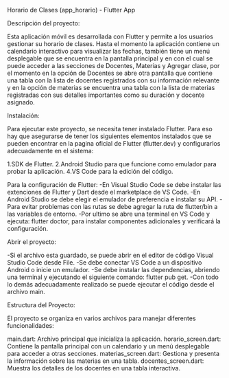 Horario de Clases (app_horario) - Flutter App

Descripción del proyecto:

Esta aplicación móvil es desarrollada con Flutter y permite a los usuarios gestionar su horario de clases. Hasta el momento la aplicación contiene un calendario interactivo para visualizar las fechas, también tiene un menú desplegable que se encuentra en la pantalla principal y en con el cual se puede acceder a las secciones de Docentes, Materias y Agregar clase, por el momento en la opción de Docentes se abre otra pantalla que contiene una tabla con la lista de docentes registrados con su información relevante  y en la opción de materias se encuentra una tabla con la lista de materias registradas con sus detalles importantes como su duración y docente asignado.


Instalación:

Para ejecutar este proyecto, se necesita tener instalado Flutter. Para eso hay que asegurarse de tener los siguientes elementos instalados que se pueden encontrar en la pagina oficial de Flutter (flutter.dev) y configurarlos adecuadamente en el sistema:

1.SDK de Flutter.
2.Android Studio para que funcione como emulador para probar la aplicación.
4.VS Code para la edición del código.

Para la configuración de Flutter: 
-En Visual Studio Code se debe instalar las extenciones de Flutter y Dart desde el marketplace de VS Code.
-En Android Studio se debe elegir el emulador de preferencia e instalar su API. 
-Para evitar problemas con las rutas se debe agregar la ruta de flutter/bin a las variables de entorno. 
-Por ultimo se abre una terminal en VS Code y ejecuta: flutter doctor, para instalar componentes adicionales y verificará la configuración.


Abrir el proyecto:

-Si el archivo esta guardado, se puede abrir en el editor de código Visual Studio Code desde File.
-Se debe conectar VS Code a un dispositivo Android o inicie un emulador.
-Se debe instalar las dependencias, abriendo una terminal y ejecutando el siguiente comando: flutter pub get.
-Con todo lo demás adecuadamente realizado se puede ejecutar el código desde el archivo main.


Estructura del Proyecto:

El proyecto se organiza en varios archivos para manejar diferentes funcionalidades:

main.dart: Archivo principal que inicializa la aplicación.
horario_screen.dart: Contiene la pantalla principal con un calendario y un menú desplegable para acceder a otras secciones.
materias_screen.dart: Gestiona y presenta la información sobre las materias en una tabla.
docentes_screen.dart: Muestra los detalles de los docentes en una tabla interactiva.

